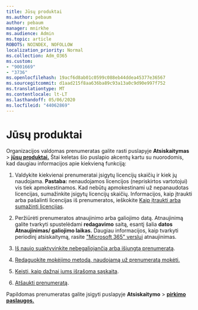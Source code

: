 ```yaml
---
title: Jūsų produktai
ms.author: pebaum
author: pebaum
manager: mnirkhe
ms.audience: Admin
ms.topic: article
ROBOTS: NOINDEX, NOFOLLOW
localization_priority: Normal
ms.collection: Adm_O365
ms.custom:
- "9001669"
- "3736"
ms.openlocfilehash: 19acf6d8ab01c0599c088eb44ddea45377e36567
ms.sourcegitcommit: d1aad215f8aa636ba89c93a13a0c9d90e997f752
ms.translationtype: MT
ms.contentlocale: lt-LT
ms.lasthandoff: 05/06/2020
ms.locfileid: "44062869"
---
```

# <a name="your-products"></a>Jūsų produktai

Organizacijos valdomas prenumeratas galite rasti puslapyje **Atsiskaitymas** > **[jūsų produktai.](https://go.microsoft.com/fwlink/p/?linkid=842054)** Štai keletas šio puslapio akcentų kartu su nuorodomis, kad daugiau informacijos apie kiekvieną funkciją:

1. Valdykite kiekvienai prenumeratai įsigytų licencijų skaičių ir kiek jų naudojama.  **Pastaba:** nenaudojamos licencijos (nepriskirtos vartotojui) vis tiek apmokestinamos.  Kad nebūtų apmokestinami už nepanaudotas licencijas, sumažinkite įsigytų licencijų skaičių. Informacijos, kaip įtraukti arba pašalinti licencijas iš prenumeratos, ieškokite [Kaip įtraukti arba sumažinti licencijas](https://docs.microsoft.com/alchemyinsights/how-to-add-or-reduce-licenses).

2. Peržiūrėti prenumeratos atnaujinimo arba galiojimo datą.  Atnaujinimą galite tvarkyti spustelėdami **redagavimo** saitą, esantį šalia **datos Atnaujinimas/ galiojimo laikas.**  Daugiau informacijos, kaip tvarkyti periodinį atsiskaitymą, rasite ["Microsoft 365" verslui](https://go.microsoft.com/fwlink/?linkid=2119216) atnaujinimas.

3. [Iš naujo suaktyvinkite nebegaliojančią arba išjungtą prenumeratą](https://go.microsoft.com/fwlink/?linkid=2117519).

4. [Redaguokite mokėjimo metodą, naudojamą už prenumeratą mokėti.](https://go.microsoft.com/fwlink/?linkid=2117167)

5. [Keisti, kaip dažnai jums išrašoma sąskaita](https://go.microsoft.com/fwlink/?linkid=2119112).

6. [Atšaukti prenumeratą](https://go.microsoft.com/fwlink/?linkid=2119113).

Papildomas prenumeratas galite įsigyti puslapyje **Atsiskaitymo** > [**pirkimo paslaugos.**](https://go.microsoft.com/fwlink/p/?linkid=868433)
